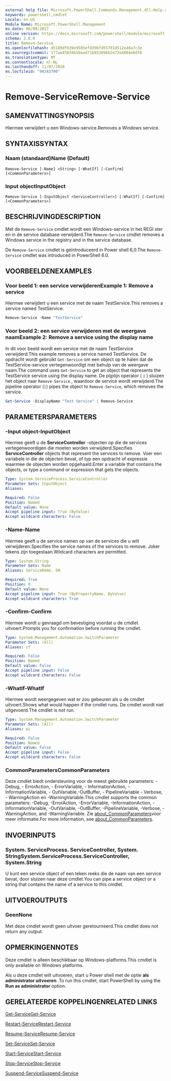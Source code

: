 ```yaml
---
external help file: Microsoft.PowerShell.Commands.Management.dll-Help.xml
keywords: powershell,cmdlet
Locale: en-US
Module Name: Microsoft.PowerShell.Management
ms.date: 06/09/2017
online version: https://docs.microsoft.com/powershell/module/microsoft.powershell.management/remove-service?view=powershell-6&WT.mc_id=ps-gethelp
schema: 2.0.0
title: Remove-Service
ms.openlocfilehash: d5189dfb39e9505efd39bfd55791d512e40a7c3e
ms.sourcegitcommit: 177ae45034b58ead716853096b2e72e4864e6df6
ms.translationtype: MT
ms.contentlocale: nl-NL
ms.lasthandoff: 11/07/2020
ms.locfileid: "94343790"
---
```

# <span data-ttu-id="ba0f8-103">Remove-Service</span><span class="sxs-lookup"><span data-stu-id="ba0f8-103">Remove-Service</span></span>

## <span data-ttu-id="ba0f8-104">SAMENVATTING</span><span class="sxs-lookup"><span data-stu-id="ba0f8-104">SYNOPSIS</span></span>
<span data-ttu-id="ba0f8-105">Hiermee verwijdert u een Windows-service.</span><span class="sxs-lookup"><span data-stu-id="ba0f8-105">Removes a Windows service.</span></span>

## <span data-ttu-id="ba0f8-106">SYNTAXIS</span><span class="sxs-lookup"><span data-stu-id="ba0f8-106">SYNTAX</span></span>

### <span data-ttu-id="ba0f8-107">Naam (standaard)</span><span class="sxs-lookup"><span data-stu-id="ba0f8-107">Name (Default)</span></span>

```
Remove-Service [-Name] <String> [-WhatIf] [-Confirm] [<CommonParameters>]
```

### <span data-ttu-id="ba0f8-108">Input object</span><span class="sxs-lookup"><span data-stu-id="ba0f8-108">InputObject</span></span>

```
Remove-Service [-InputObject <ServiceController>] [-WhatIf] [-Confirm] [<CommonParameters>]
```

## <span data-ttu-id="ba0f8-109">BESCHRIJVING</span><span class="sxs-lookup"><span data-stu-id="ba0f8-109">DESCRIPTION</span></span>

<span data-ttu-id="ba0f8-110">Met de `Remove-Service` cmdlet wordt een Windows-service in het REGI ster en in de service database verwijderd.</span><span class="sxs-lookup"><span data-stu-id="ba0f8-110">The `Remove-Service` cmdlet removes a Windows service in the registry and in the service database.</span></span>

<span data-ttu-id="ba0f8-111">De `Remove-Service` cmdlet is geïntroduceerd in Power shell 6,0.</span><span class="sxs-lookup"><span data-stu-id="ba0f8-111">The `Remove-Service` cmdlet was introduced in PowerShell 6.0.</span></span>

## <span data-ttu-id="ba0f8-112">VOORBEELDEN</span><span class="sxs-lookup"><span data-stu-id="ba0f8-112">EXAMPLES</span></span>

### <span data-ttu-id="ba0f8-113">Voor beeld 1: een service verwijderen</span><span class="sxs-lookup"><span data-stu-id="ba0f8-113">Example 1: Remove a service</span></span>

<span data-ttu-id="ba0f8-114">Hiermee verwijdert u een service met de naam TestService.</span><span class="sxs-lookup"><span data-stu-id="ba0f8-114">This removes a service named TestService.</span></span>

```powershell
Remove-Service -Name "TestService"
```

### <span data-ttu-id="ba0f8-115">Voor beeld 2: een service verwijderen met de weergave naam</span><span class="sxs-lookup"><span data-stu-id="ba0f8-115">Example 2: Remove a service using the display name</span></span>

<span data-ttu-id="ba0f8-116">In dit voor beeld wordt een service met de naam TestService verwijderd.</span><span class="sxs-lookup"><span data-stu-id="ba0f8-116">This example removes a service named TestService.</span></span> <span data-ttu-id="ba0f8-117">De opdracht wordt gebruikt `Get-Service` om een object op te halen dat de TestService-service vertegenwoordigt met behulp van de weergave naam.</span><span class="sxs-lookup"><span data-stu-id="ba0f8-117">The command uses `Get-Service` to get an object that represents the TestService service using the display name.</span></span> <span data-ttu-id="ba0f8-118">De pijplijn operator ( `|` ) sluizen het object naar `Remove-Service` , waardoor de service wordt verwijderd.</span><span class="sxs-lookup"><span data-stu-id="ba0f8-118">The pipeline operator (`|`) pipes the object to `Remove-Service`, which removes the service.</span></span>

```powershell
Get-Service -DisplayName "Test Service" | Remove-Service
```

## <span data-ttu-id="ba0f8-119">PARAMETERS</span><span class="sxs-lookup"><span data-stu-id="ba0f8-119">PARAMETERS</span></span>

### <span data-ttu-id="ba0f8-120">-Input object</span><span class="sxs-lookup"><span data-stu-id="ba0f8-120">-InputObject</span></span>

<span data-ttu-id="ba0f8-121">Hiermee geeft u de **ServiceController** -objecten op die de services vertegenwoordigen die moeten worden verwijderd.</span><span class="sxs-lookup"><span data-stu-id="ba0f8-121">Specifies **ServiceController** objects that represent the services to remove.</span></span> <span data-ttu-id="ba0f8-122">Voer een variabele in die de objecten bevat, of typ een opdracht of expressie waarmee de objecten worden opgehaald.</span><span class="sxs-lookup"><span data-stu-id="ba0f8-122">Enter a variable that contains the objects, or type a command or expression that gets the objects.</span></span>

```yaml
Type: System.ServiceProcess.ServiceController
Parameter Sets: InputObject
Aliases:

Required: False
Position: Named
Default value: None
Accept pipeline input: True (ByValue)
Accept wildcard characters: False
```

### <span data-ttu-id="ba0f8-123">-Name</span><span class="sxs-lookup"><span data-stu-id="ba0f8-123">-Name</span></span>

<span data-ttu-id="ba0f8-124">Hiermee geeft u de service namen op van de services die u wilt verwijderen.</span><span class="sxs-lookup"><span data-stu-id="ba0f8-124">Specifies the service names of the services to remove.</span></span> <span data-ttu-id="ba0f8-125">Joker tekens zijn toegestaan.</span><span class="sxs-lookup"><span data-stu-id="ba0f8-125">Wildcard characters are permitted.</span></span>

```yaml
Type: System.String
Parameter Sets: Name
Aliases: ServiceName, SN

Required: True
Position: 0
Default value: None
Accept pipeline input: True (ByPropertyName, ByValue)
Accept wildcard characters: True
```

### <span data-ttu-id="ba0f8-126">-Confirm</span><span class="sxs-lookup"><span data-stu-id="ba0f8-126">-Confirm</span></span>

<span data-ttu-id="ba0f8-127">Hiermee wordt u gevraagd om bevestiging voordat u de cmdlet uitvoert.</span><span class="sxs-lookup"><span data-stu-id="ba0f8-127">Prompts you for confirmation before running the cmdlet.</span></span>

```yaml
Type: System.Management.Automation.SwitchParameter
Parameter Sets: (All)
Aliases: cf

Required: False
Position: Named
Default value: False
Accept pipeline input: False
Accept wildcard characters: False
```

### <span data-ttu-id="ba0f8-128">-WhatIf</span><span class="sxs-lookup"><span data-stu-id="ba0f8-128">-WhatIf</span></span>

<span data-ttu-id="ba0f8-129">Hiermee wordt weergegeven wat er zou gebeuren als u de cmdlet uitvoert.</span><span class="sxs-lookup"><span data-stu-id="ba0f8-129">Shows what would happen if the cmdlet runs.</span></span> <span data-ttu-id="ba0f8-130">De cmdlet wordt niet uitgevoerd.</span><span class="sxs-lookup"><span data-stu-id="ba0f8-130">The cmdlet is not run.</span></span>

```yaml
Type: System.Management.Automation.SwitchParameter
Parameter Sets: (All)
Aliases: wi

Required: False
Position: Named
Default value: False
Accept pipeline input: False
Accept wildcard characters: False
```

### <span data-ttu-id="ba0f8-131">CommonParameters</span><span class="sxs-lookup"><span data-stu-id="ba0f8-131">CommonParameters</span></span>

<span data-ttu-id="ba0f8-132">Deze cmdlet biedt ondersteuning voor de meest gebruikte parameters: -Debug, - ErrorAction, - ErrorVariable, - InformationAction, -InformationVariable, - OutVariable,-OutBuffer, - PipelineVariable - Verbose, - WarningAction en -WarningVariable.</span><span class="sxs-lookup"><span data-stu-id="ba0f8-132">This cmdlet supports the common parameters: -Debug, -ErrorAction, -ErrorVariable, -InformationAction, -InformationVariable, -OutVariable, -OutBuffer, -PipelineVariable, -Verbose, -WarningAction, and -WarningVariable.</span></span> <span data-ttu-id="ba0f8-133">Zie [about_CommonParameters](https://go.microsoft.com/fwlink/?LinkID=113216)voor meer informatie.</span><span class="sxs-lookup"><span data-stu-id="ba0f8-133">For more information, see [about_CommonParameters](https://go.microsoft.com/fwlink/?LinkID=113216).</span></span>

## <span data-ttu-id="ba0f8-134">INVOER</span><span class="sxs-lookup"><span data-stu-id="ba0f8-134">INPUTS</span></span>

### <span data-ttu-id="ba0f8-135">System. ServiceProcess. ServiceController, System. String</span><span class="sxs-lookup"><span data-stu-id="ba0f8-135">System.ServiceProcess.ServiceController, System.String</span></span>

<span data-ttu-id="ba0f8-136">U kunt een service object of een teken reeks die de naam van een service bevat, door sluizen naar deze cmdlet.</span><span class="sxs-lookup"><span data-stu-id="ba0f8-136">You can pipe a service object or a string that contains the name of a service to this cmdlet.</span></span>

## <span data-ttu-id="ba0f8-137">UITVOER</span><span class="sxs-lookup"><span data-stu-id="ba0f8-137">OUTPUTS</span></span>

### <span data-ttu-id="ba0f8-138">Geen</span><span class="sxs-lookup"><span data-stu-id="ba0f8-138">None</span></span>

<span data-ttu-id="ba0f8-139">Met deze cmdlet wordt geen uitvoer geretourneerd.</span><span class="sxs-lookup"><span data-stu-id="ba0f8-139">This cmdlet does not return any output.</span></span>

## <span data-ttu-id="ba0f8-140">OPMERKINGEN</span><span class="sxs-lookup"><span data-stu-id="ba0f8-140">NOTES</span></span>

<span data-ttu-id="ba0f8-141">Deze cmdlet is alleen beschikbaar op Windows-platforms.</span><span class="sxs-lookup"><span data-stu-id="ba0f8-141">This cmdlet is only available on Windows platforms.</span></span>

<span data-ttu-id="ba0f8-142">Als u deze cmdlet wilt uitvoeren, start u Power shell met de optie **als administrator uitvoeren** .</span><span class="sxs-lookup"><span data-stu-id="ba0f8-142">To run this cmdlet, start PowerShell by using the **Run as administrator** option.</span></span>

## <span data-ttu-id="ba0f8-143">GERELATEERDE KOPPELINGEN</span><span class="sxs-lookup"><span data-stu-id="ba0f8-143">RELATED LINKS</span></span>

[<span data-ttu-id="ba0f8-144">Get-Service</span><span class="sxs-lookup"><span data-stu-id="ba0f8-144">Get-Service</span></span>](Get-Service.md)

[<span data-ttu-id="ba0f8-145">Restart-Service</span><span class="sxs-lookup"><span data-stu-id="ba0f8-145">Restart-Service</span></span>](Restart-Service.md)

[<span data-ttu-id="ba0f8-146">Resume-Service</span><span class="sxs-lookup"><span data-stu-id="ba0f8-146">Resume-Service</span></span>](Resume-Service.md)

[<span data-ttu-id="ba0f8-147">Set-Service</span><span class="sxs-lookup"><span data-stu-id="ba0f8-147">Set-Service</span></span>](Set-Service.md)

[<span data-ttu-id="ba0f8-148">Start-Service</span><span class="sxs-lookup"><span data-stu-id="ba0f8-148">Start-Service</span></span>](Start-Service.md)

[<span data-ttu-id="ba0f8-149">Stop-Service</span><span class="sxs-lookup"><span data-stu-id="ba0f8-149">Stop-Service</span></span>](Stop-Service.md)

[<span data-ttu-id="ba0f8-150">Suspend-Service</span><span class="sxs-lookup"><span data-stu-id="ba0f8-150">Suspend-Service</span></span>](Suspend-Service.md)
